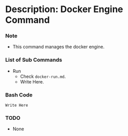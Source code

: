 # Description: Docker Engine Command

### Note
* This command manages the docker engine.

### List of Sub Commands
* Run
    - Check `docker-run.md`.
    - Write Here.

### Bash Code
```
Write Here
```

### TODO
* None
